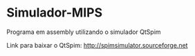 # Simulador-MIPS
Programa em assembly utilizando o simulador QtSpim

Link para baixar o QtSpim: http://spimsimulator.sourceforge.net
